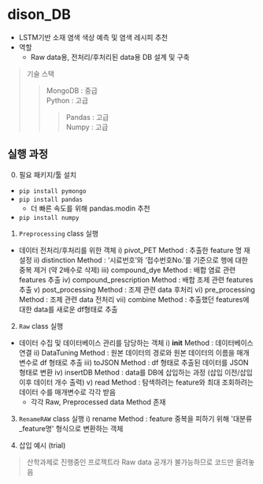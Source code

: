 # dison_DB
- LSTM기반 소재 염색 색상 예측 및 염색 레시피 추천
- 역할
  - Raw data용, 전처리/후처리된 data용 DB 설계 및 구축
 
> 기술 스택
> > MongoDB : 중급 <br>
> > Python  : 고급
> > > Pandas  : 고급 <br>
> > > Numpy   : 고급

## 실행 과정
0. 필요 패키지/툴 설치
- `pip install pymongo`
- `pip install pandas`
  - 더 빠른 속도를 위해 pandas.modin 추천
- `pip install numpy`

1. `Preprocessing` class 실행
- 데이터 전처리/후처리를 위한 객체
  i)    pivot_PET Method : 추출한 feature 명 재설정
  ii)   distinction Method : ‘시료번호’와 ‘접수번호No.’를 기준으로 행에 대한 중복 제거 (약 2배수로 삭제)
  iii)  compound_dye Method : 배합 염료 관련 features 추출
  iv)   compound_prescription Method : 배합 조제 관련 features 추출
  v)    post_processing Method : 조제 관련 data 후처리
  vi)   pre_processing Method : 조제 관련 data 전처리
  vii)  combine Method : 추출했던 features에 대한 data를 새로운 df형태로 추출
  
2. `Raw` class 실행
- 데이터 수집 및 데이터베이스 관리를 담당하는 객체
  i)    __init__ Method : 데이터베이스 연결
  ii)   DataTuning Method : 원본 데이터의 경로와 원본 데이터의 이름을 매개변수로 df 형태로 추출
  iii)  toJSON Method : df 형태로 추출된 데이터를 JSON 형태로 변환
  iv)   insertDB Method : data를 DB에 삽입하는 과정 (삽입 이전/삽입 이후 데이터 개수 출력)
  v)    read Method : 탐색하려는 feature와 최대 조회하려는 데이터 수를 매개변수로 각각 받음
    - 각각 Raw, Preprocessed data Method 존재
    
3. `RenameRAW` class 실행
  i)    rename Method : feature 중복을 피하기 위해 '대분류_feature명' 형식으로 변환하는 객체
  
4. 삽입 예시 (trial)

> 산학과제로 진행중인 프로젝트라 Raw data 공개가 불가능하므로 코드만 올려놓음
